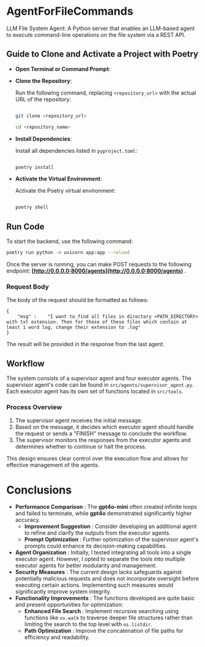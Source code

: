 # AgentForFileCommands

LLM File System Agent: A Python server that enables an LLM-based agent to execute command-line operations on the file system via a REST API.

## Guide to Clone and Activate a Project with Poetry

* **Open Terminal or Command Prompt**:
* **Clone the Repository**:

  Run the following command, replacing `<repository_url>` with the actual URL of the repository:

  ```bash

  git clone <repository_url>

  cd <repository_name>

  ```
* **Install Dependencies**:

  Install all dependencies listed in `pyproject.toml`:

  ```bash

  poetry install

  ```
* **Activate the Virtual Environment**:

  Activate the Poetry virtual environment:

  ```bash

  poetry shell

  ```

## Run Code

To start the backend, use the following command:

```bash
poetry run python -m uvicorn app:app --reload
```

Once the server is running, you can make POST requests to the following endpoint:  **[http://0.0.0.0:8000/agents](http://0.0.0.0:8000/agents)** .

### Request Body

The body of the request should be formatted as follows:

```
{
    "msg" :    "I want to find all files in directory <PATH_DIRECTORY> with txt extension. Then for those of these files which contain at least 1 word log, change their extension to .log"
}
```

The result will be provided in the response from the last agent.

## Workflow

The system consists of a supervisor agent and four executor agents. The supervisor agent's code can be found in `src/agents/supervisor_agent.py`. Each executor agent has its own set of functions located in `src/tools`.

### Process Overview

1. The supervisor agent receives the initial message.
2. Based on the message, it decides which executor agent should handle the request or sends a "FINISH" message to conclude the workflow.
3. The supervisor monitors the responses from the executor agents and determines whether to continue or halt the process.

This design ensures clear control over the execution flow and allows for effective management of the agents.


# Conclusions

* **Performance Comparison** : The **gpt4o-mini** often created infinite loops and failed to terminate, while **gpt4o** demonstrated significantly higher accuracy.
  * **Improvement Suggestion** : Consider developing an additional agent to refine and clarify the outputs from the executor agents.
  * **Prompt Optimization** : Further optimization of the supervisor agent's prompts could enhance its decision-making capabilities.
* **Agent Organization** : Initially, I tested integrating all tools into a single executor agent. However, I opted to separate the tools into multiple executor agents for better modularity and management.
* **Security Measures** : The current design lacks safeguards against potentially malicious requests and does not incorporate oversight before executing certain actions. Implementing such measures would significantly improve system integrity.
* **Functionality Improvements** : The functions developed are quite basic and present opportunities for optimization:
  * **Enhanced File Search** : Implement recursive searching using functions like `os.walk` to traverse deeper file structures rather than limiting the search to the top level with `os.listdir`.
  * **Path Optimization** : Improve the concatenation of file paths for efficiency and readability.
